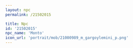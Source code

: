 ```yaml
---
layout: npc
permalink: /21502015

title: Npc
id: '21502015'
npc_name: 'Monto'
icon_url: 'portrait/mob/21000989_m_gargoylemini_p.png'
---
```


